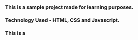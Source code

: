 ### This is a sample project made for learning purposes.
### Technology Used - HTML, CSS and Javascript.

### This is a